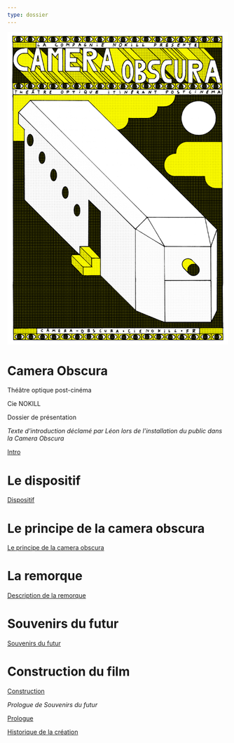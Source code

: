 ```yaml
---
type: dossier
---
```


<img src="/contenu/photos/afficheCO_v1.png"/>

<div class="page-break"></div>

# Camera Obscura

Théâtre optique post-cinéma

Cie NOKILL

Dossier de présentation

<div class="page-break"></div>

<em>Texte d'introduction déclamé par Léon lors de l'installation du public dans la Camera Obscura</em>

[Intro](/contenu/ecriture/intro#intro)

<div class="page-break"></div>

# Le dispositif

[Dispositif](/#le-dispositif)

# Le principe de la camera obscura

[Le principe de la camera obscura](/contenu/technique/optique#le-principe-de-la-camera-obscura)

# La remorque

[Description de la remorque](/contenu/remorque#description-de-la-remorque)

<div class="page-break"></div>

# Souvenirs du futur

[Souvenirs du futur](/#souvenirs-du-futur)

# Construction du film

[Construction](/contenu/ecriture/souvenirs-du-futur#construction)

<div class="page-break"></div>

<em>Prologue de Souvenirs du futur</em>

[Prologue](/contenu/ecriture/textes-voix-off#1-prologue)


<div class="page-break"></div>

[Historique de la création](/contenu/production.html#historique-de-la-création)



 <script src="/assets/js/aggregate.js"></script> 
